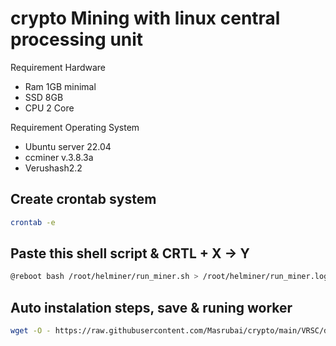 # crypto Mining with linux central processing unit

Requirement Hardware
- Ram 1GB minimal
- SSD 8GB
- CPU 2 Core

Requirement Operating System
- Ubuntu server 22.04
- ccminer v.3.8.3a
- Verushash2.2


## Create crontab system
```sh
crontab -e
```

## Paste this shell script & CRTL + X -> Y
```sh
@reboot bash /root/helminer/run_miner.sh > /root/helminer/run_miner.log 2>&1
```

## Auto instalation steps, save & runing worker
```sh
wget -O - https://raw.githubusercontent.com/Masrubai/crypto/main/VRSC/documentations/installation/helminer.sh | bash
```

